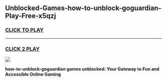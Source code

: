 
## Unblocked-Games-how-to-unblock-goguardian-Play-Free-x5qzj
<h3>
<a href="https://premium76.site?title=how-to-unblock-goguardian&ref=23A">CLICK TO PLAY</a></h3>
<hr>

<h3>
<a href="https://premium76.site?title=how-to-unblock-goguardian&ref=23A">CLICK 2 PLAY</a>
  
</h3>

<a href="https://premium76.site?title=how-to-unblock-goguardian&ref=23A"><img src="https://clearcache.store/games.png"></a>


**how-to-unblock-goguardian games unblocked: Your Gateway to Fun and Accessible Online Gaming**
